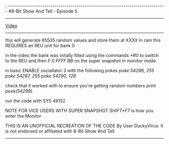 ; ------------------------------------------------------------------------------
#8-Bit Show And Tell - Episode 5

***

[Video](https://www.youtube.com/watch?v=-ADjfx79wNg, "8-Bit Show and Tell")

***

this will generate 65535 random values and store them at XXXX in ram
this REQUIRES an REU unit for bank 0

in the video the bank was initally filled using the commands
*\*R0* to switch to the REU and then
*F 0 FFFF BB* on the super snapshot in monitor mode

in basic ENABLE osciallator 3 with the following pokes
*poke 54286, 255*
*poke 54287, 255*
*poke 54290, 128*

check that it worked with to ensure you're getting random numbers
*print peek(54299)*

run the code with SYS 49152

NOTE FOR VICE USERS WITH SUPER SNAPSHOT
*SHIFT+F7* is how you enter the Monitor

THIS IS AN UNOFFICIAL RECREATION OF THE CODE
By User DuckyVirus.  It is not endorsed or affiliated with 8-Bit Show And Tell

***